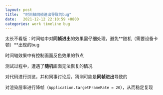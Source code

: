 ```yaml
---
layout: post
title:  "时间轴同帧进出导致的bug"
date:   2021-12-12 22:10:59 +0800
categories: work timeline bug
---
```

太长不看版：时间轴中对**同帧进出**的效果需仔细处理，避免**随机（需要设备卡顿）**出现的bug

时间轴效果中有控制画面反色效果的节点

测试过程中，遭遇了**随机**画面无法恢复的情况

对代码进行浏览，并和同事讨论后，猜测可能是**同帧进出**导致的

对渲染层率进行降帧（``Application.targetFrameRate = 20``），从而稳定复现